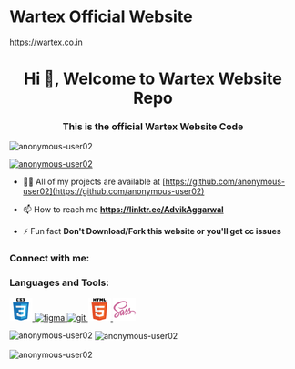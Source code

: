 # Wartex Official Website
https://wartex.co.in
<h1 align="center">Hi 👋, Welcome to Wartex Website Repo</h1>
<h3 align="center">This is the official Wartex Website Code</h3>

<p align="left"> <img src="https://komarev.com/ghpvc/?username=anonymous-user02&label=Profile%20views&color=0e75b6&style=flat" alt="anonymous-user02" /> </p>

<p align="left"> <a href="https://github.com/ryo-ma/github-profile-trophy"><img src="https://github-profile-trophy.vercel.app/?username=anonymous-user02" alt="anonymous-user02" /></a> </p>

- 👨‍💻 All of my projects are available at [https://github.com/anonymous-user02](https://github.com/anonymous-user02)

- 📫 How to reach me **https://linktr.ee/AdvikAggarwal**

- ⚡ Fun fact **Don't Download/Fork this website or you'll get cc issues**

<h3 align="left">Connect with me:</h3>
<p align="left">
</p>

<h3 align="left">Languages and Tools:</h3>
<p align="left"> <a href="https://www.w3schools.com/css/" target="_blank" rel="noreferrer"> <img src="https://raw.githubusercontent.com/devicons/devicon/master/icons/css3/css3-original-wordmark.svg" alt="css3" width="40" height="40"/> </a> <a href="https://www.figma.com/" target="_blank" rel="noreferrer"> <img src="https://www.vectorlogo.zone/logos/figma/figma-icon.svg" alt="figma" width="40" height="40"/> </a> <a href="https://git-scm.com/" target="_blank" rel="noreferrer"> <img src="https://www.vectorlogo.zone/logos/git-scm/git-scm-icon.svg" alt="git" width="40" height="40"/> </a> <a href="https://www.w3.org/html/" target="_blank" rel="noreferrer"> <img src="https://raw.githubusercontent.com/devicons/devicon/master/icons/html5/html5-original-wordmark.svg" alt="html5" width="40" height="40"/> </a> <a href="https://developer.mozilla.org/en-US/docs/Web/JavaScript" target="_blank" rel="noreferrer">  <img src="https://raw.githubusercontent.com/devicons/devicon/master/icons/sass/sass-original.svg" alt="sass" width="40" height="40"/> </a> </p>

<p><img align="left" src="https://github-readme-stats.vercel.app/api/top-langs?username=anonymous-user02&show_icons=true&locale=en&layout=compact" alt="anonymous-user02" /></p>

<p>&nbsp;<img align="center" src="https://github-readme-stats.vercel.app/api?username=anonymous-user02&show_icons=true&locale=en" alt="anonymous-user02" /></p>

<p><img align="center" src="https://github-readme-streak-stats.herokuapp.com/?user=anonymous-user02&theme=dark" alt="anonymous-user02" /></p>
